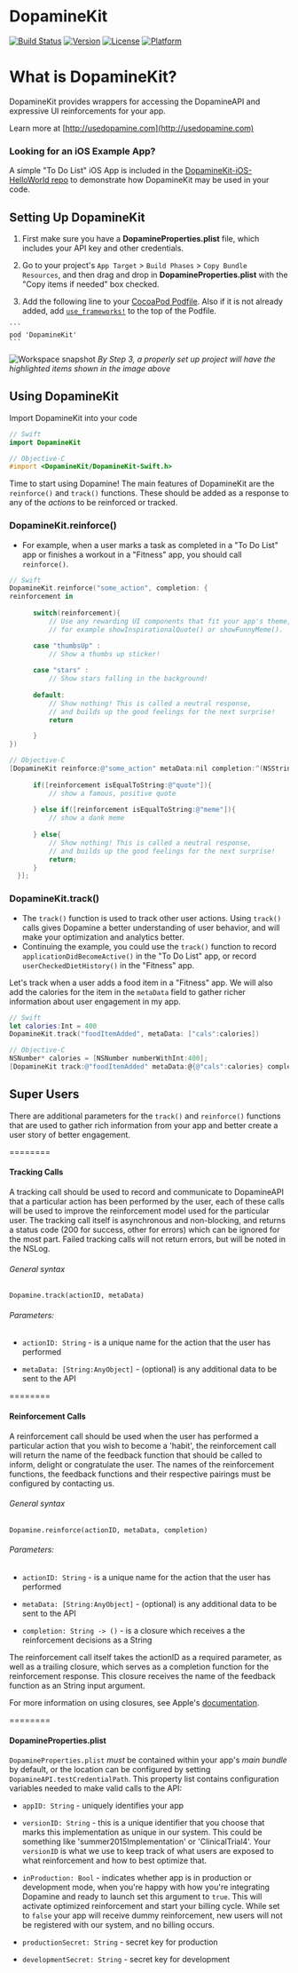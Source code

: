 # DopamineKit

[![Build Status](https://travis-ci.org/DopamineLabs/DopamineKit-iOS.svg?branch=master)](https://travis-ci.org/DopamineLabs/DopamineKit-iOS)
[![Version](https://img.shields.io/cocoapods/v/DopamineKit.svg?style=flat)](http://cocoapods.org/pods/DopamineKit)
[![License](https://img.shields.io/cocoapods/l/DopamineKit.svg?style=flat)](http://cocoapods.org/pods/DopamineKit)
[![Platform](https://img.shields.io/cocoapods/p/DopamineKit.svg?style=flat)](http://cocoapods.org/pods/DopamineKit)

# What is DopamineKit?

DopamineKit provides wrappers for accessing the DopamineAPI and expressive UI reinforcements for your app.

Learn more at [http://usedopamine.com](http://usedopamine.com)

### Looking for an iOS Example App?

A simple "To Do List" iOS App is included in the [DopamineKit-iOS-HelloWorld repo](https://github.com/DopamineLabs/DopamineKit-iOS-HelloWorld) to demonstrate how DopamineKit may be used in your code.

## Setting Up DopamineKit

  1. First make sure you have a __DopamineProperties.plist__ file, which includes your API key and other credentials.

  2. Go to your project's `App Target` > `Build Phases` > `Copy Bundle Resources`, and then drag and drop in __DopamineProperties.plist__ with the "Copy items if needed" box checked.  

  3. Add the following line to your [CocoaPod Podfile](https://cocoapods.org/). Also if it is not already added, add [`use_frameworks!`](https://blog.cocoapods.org/CocoaPods-0.36/) to the top of the Podfile.

	```
	pod 'DopamineKit'
	```

  ![Workspace snapshot](readme/TestApp_with_DopamineKit_and_DopamineProperties.png)
    *By Step 3, a properly set up project will have the highlighted items shown in the image above*
    
## Using DopamineKit

  Import DopamineKit into your code

  ```swift
  // Swift
  import DopamineKit
  ```
  
  ```objective-c
  // Objective-C
  #import <DopamineKit/DopamineKit-Swift.h>
  ```
  
  Time to start using Dopamine! The main features of DopamineKit are the `reinforce()` and `track()` functions. These should be added as a response to any of the _actions_ to be reinforced or tracked.
  

### DopamineKit.reinforce()

  -  For example, when a user marks a task as completed in a "To Do List" app or finishes a workout in a "Fitness" app, you should call `reinforce()`.

  ```swift
  // Swift
  DopamineKit.reinforce("some_action", completion: {
  reinforcement in
		
		switch(reinforcement){
			// Use any rewarding UI components that fit your app's theme,
			// for example showInspirationalQuote() or showFunnyMeme().

		case "thumbsUp" :
			// Show a thumbs up sticker!
                                
		case "stars" :
			// Show stars falling in the background!
			
		default:
			// Show nothing! This is called a neutral response, 
			// and builds up the good feelings for the next surprise!
			return

		}
})
  ```

  ```objective-c
  // Objective-C
  [DopamineKit reinforce:@"some_action" metaData:nil completion:^(NSString* reinforcement){
        
        if([reinforcement isEqualToString:@"quote"]){
            // show a famous, positive quote
            
        } else if([reinforcement isEqualToString:@"meme"]){
            // show a dank meme
            
        } else{
            // Show nothing! This is called a neutral response, 
            // and builds up the good feelings for the next surprise!
            return;
        }
    }];
  
  ```
  
### DopamineKit.track()

  - The `track()` function is used to track other user actions. Using `track()` calls gives Dopamine a better understanding of user behavior, and will make your optimization and analytics better. 
  - Continuing the example, you could use the `track()` function to record `applicationDidBecomeActive()` in the  "To Do List" app, or  record `userCheckedDietHistory()` in the "Fitness" app.

  
  Let's track when a user adds a food item in a "Fitness" app. We will also add the calories for the item in the `metaData` field to gather richer information about user engagement in my app.
  
  ```swift
  // Swift
  let calories:Int = 400
  DopamineKit.track("foodItemAdded", metaData: ["cals":calories])
  ```
  
  ```objective-c
  // Objective-C
  NSNumber* calories = [NSNumber numberWithInt:400];
  [DopamineKit track:@"foodItemAdded" metaData:@{@"cals":calories} completion:^(NSString* s){}];
   ```

  
  
## Super Users

There are additional parameters for the `track()` and `reinforce()` functions that are used to gather rich information from your app and better create a user story of better engagement.

========

#### Tracking Calls

A tracking call should be used to record and communicate to DopamineAPI that a particular action has been performed by the user, each of these calls will be used to improve the reinforcement model used for the particular user. The tracking call itself is asynchronous and non-blocking, and returns a status code (200 for success, other for errors) which can be ignored for the most part. Failed tracking calls will not return errors, but will be noted in the NSLog.

###### General syntax

```
Dopamine.track(actionID, metaData)
```

###### Parameters:

 - `actionID: String` - is a unique name for the action that the user has performed

 - `metaData: [String:AnyObject]` - (optional) is any additional data to be sent to the API

========

#### Reinforcement Calls

A reinforcement call should be used when the user has performed a particular action that you wish to become a 'habit', the reinforcement call will return the name of the feedback function that should be called to inform, delight or congratulate the user. The names of the reinforcement functions, the feedback functions and their respective pairings must be configured by contacting us.

###### General syntax

```
Dopamine.reinforce(actionID, metaData, completion)
```

###### Parameters:

 - `actionID: String` - is a unique name for the action that the user has performed

 - `metaData: [String:AnyObject]` - (optional) is any additional data to be sent to the API

 - `completion: String -> ()` - is a closure which receives a the reinforcement decisions as a String

The reinforcement call itself takes the actionID as a required parameter, as well as a trailing closure, which serves as a completion function for the reinforcement response. This closure receives the name of the feedback function as an String input argument.


For more information on using closures, see Apple's [documentation](https://developer.apple.com/library/ios/documentation/Swift/Conceptual/Swift_Programming_Language/Closures.html).

========

#### DopamineProperties.plist
`DopamineProperties.plist` _must_ be contained within your app's _main bundle_ by default, or the location can be configured by setting `DopamineAPI.testCredentialPath`. This property list contains configuration variables needed to make valid calls to the API:

 - `appID: String` - uniquely identifies your app

 - `versionID: String` -  this is a unique identifier that you choose that marks this implementation as unique in our system. This could be something like 'summer2015Implementation' or 'ClinicalTrial4'. Your `versionID` is what we use to keep track of what users are exposed to what reinforcement and how to best optimize that.

 - `inProduction: Bool` - indicates whether app is in production or development mode, when you're happy with how you're integrating Dopamine and ready to launch set this argument to `true`. This will activate optimized reinforcement and start your billing cycle. While set to `false` your app will receive dummy reinforcement, new users will not be registered with our system, and no billing occurs.

 - `productionSecret: String` - secret key for production

 - `developmentSecret: String` - secret key for development
